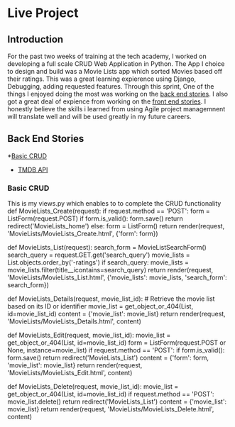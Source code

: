 # Live Project


## Introduction

For the past two weeks of training at the tech academy, I worked on developing a full scale CRUD Web Application in Python. The App I choice to design and build was a Movie Lists app which sorted Movies based off their ratings. This was a great learning expierence using Django, Debugging, adding requested features. Through this sprint, One of the things I enjoyed doing the most was working on the [back end stories](#back-end-stories). I also got a great deal of expience from working on the [front end stories](#front-end-stories). I honestly believe the skills i learned from using Agile project managemnent will translate well and will be used greatly in my future careers. 


## Back End Stories
*[Basic CRUD](#basic-crud)
* [TMDB API](#tmdb-api)


### Basic CRUD
This is my views.py which enables to to complete the CRUD functionality
def MovieLists_Create(request):
    if request.method == 'POST':
        form = ListForm(request.POST)
        if form.is_valid():
            form.save()
            return redirect('MovieLists_home')
    else:
        form = ListForm()
    return render(request, 'MovieLists/MovieLists_Create.html', {'form': form})


def MovieLists_List(request):
    search_form = MovieListSearchForm()
    search_query = request.GET.get('search_query')
    movie_lists = List.objects.order_by('-ratings')
    if search_query:
        movie_lists = movie_lists.filter(title__icontains=search_query)
    return render(request, 'MovieLists/MovieLists_List.html', {'movie_lists': movie_lists, 'search_form': search_form})

def MovieLists_Details(request, movie_list_id):
    # Retrieve the movie list based on its ID or identifier
    movie_list = get_object_or_404(List, id=movie_list_id)
    content = {'movie_list': movie_list}
    return render(request, 'MovieLists/MovieLists_Details.html', content)

def MovieLists_Edit(request, movie_list_id):
    movie_list = get_object_or_404(List, id=movie_list_id)
    form = ListForm(request.POST or None, instance=movie_list)
    if request.method == 'POST':
        if form.is_valid():
            form.save()
            return redirect('MovieLists_List')
    content = {'form': form, 'movie_list': movie_list}
    return render(request, 'MovieLists/MovieLists_Edit.html', content)

def MovieLists_Delete(request, movie_list_id):
    movie_list = get_object_or_404(List, id=movie_list_id)
    if request.method == 'POST':
        movie_list.delete()
        return redirect('MovieLists_List')
    content = {'movie_list': movie_list}
    return render(request, 'MovieLists/MovieLists_Delete.html', content)

